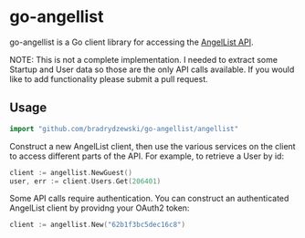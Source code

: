 # go-angellist

go-angellist is a Go client library for accessing the [AngelList API](https://angel.co/api).

NOTE: This is not a complete implementation. I needed to extract some Startup and User
data so those are the only API calls available. If you would like to add functionality
please submit a pull request.

## Usage

```go
import "github.com/bradrydzewski/go-angellist/angellist"
```

Construct a new AngelList client, then use the various services on the client
to access different parts of the API. For example, to retrieve a User by id:

```go
client := angellist.NewGuest()
user, err := client.Users.Get(206401)
```

Some API calls require authentication. You can construct an authenticated
AngelList client by providng your OAuth2 token:

```go
client := angellist.New("62b1f3bc5dec16c8")
```

